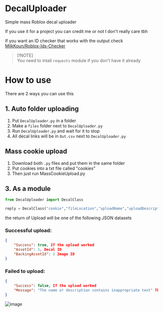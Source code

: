 # DecalUploader
Simple mass Roblox decal uploader

If you use it for a project you can credit me or not I don't really care tbh

If you want an ID checker that works with the output check [MilkKoun/Roblox-Ids-Checker](https://github.com/MilkKoun/Roblox-Ids-Checker)

> [!NOTE]\
> You need to intall `requests` module if you don't have it already

# How to use
There are 2 ways you can use this
## 1. Auto folder uploading
1. Put `DecalUploader.py` in a folder
2. Make a `files` folder next to `DecalUploader.py`
3. Run `DecalUploader.py` and wait for it to stop
4. All decal links will be in `Out.csv` next to `DecalUploader.py`
## Mass cookie upload
1. Download both `.py` files and put them in the same folder
2. Put cookies into a txt file called "cookies"
3. Then just run MassCookieUpload.py
## 3. As a module
```python
from DecalUploader import DecalClass

reply = DecalClass("cookie","fileLocation","uploadName","uploadDescription").upload()
```
the return of Upload will be one of the following JSON datasets

### Successful upload:
```json
{
    "Success": true, If the upload worked
    "AssetId": 1, Decal ID
    "BackingAssetId": 2 Image ID
}
```

### Failed to upload:
```json
{
    "Success": false, If the upload worked
    "Message": "The name or description contains inappropriate text" The reason why it failed
}
```

![image](https://github.com/Roblox-Thot/DecalUploader/assets/67937010/06943b8d-fd15-4cea-9311-a824fe3ca897)

